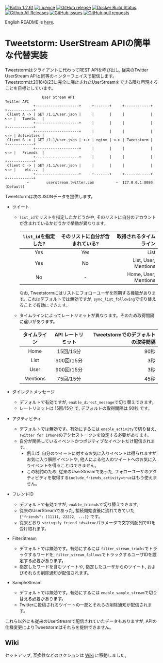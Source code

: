[![Kotlin 1.2.61](https://img.shields.io/badge/Kotlin-1.2.61-blue.svg)](http://kotlinlang.org)
[![Licence](https://img.shields.io/github/license/SlashNephy/Tweetstorm.svg)](https://github.com/SlashNephy/Tweetstorm/blob/master/LICENSE)
[![GitHub release](https://img.shields.io/github/release/SlashNephy/Tweetstorm.svg)](https://github.com/SlashNephy/Tweetstorm/releases)
[![Docker Build Status](https://shields.beevelop.com/docker/pulls/slashnephy/tweetstorm.svg)](https://hub.docker.com/r/slashnephy/tweetstorm)
[![Github All Releases](https://img.shields.io/github/downloads/SlashNephy/TweetStorm/total.svg)](https://github.com/SlashNephy/Tweetstorm/releases)
[![GitHub issues](https://img.shields.io/github/issues/SlashNephy/Tweetstorm.svg)](https://github.com/SlashNephy/Tweetstorm/issues)
[![GitHub pull requests](https://img.shields.io/github/issues-pr/SlashNephy/Tweetstorm.svg)](https://github.com/SlashNephy/Tweetstorm/pulls)

English README is [here](https://github.com/SlashNephy/Tweetstorm/blob/master/README_EN.md).  

# Tweetstorm: UserStream APIの簡単な代替実装  
Tweetstormはクライアントに代わってREST APIを呼び出し, 従来のTwitter UserStream APIと同等のインターフェイスで配信します。  
Tweetstormは2018/8/23に完全に廃止されたUserStreamをできる限り再現することを目標としています。

```
                 User Stream API                                          Twitter API
             +--------------------+     +-------+     +------------+     +------------+
 Client A -> | GET /1.1/user.json |     |       |     |            | <-> |   Tweets   |
             +--------------------+     |       |     |            |     +------------+
             +--------------------+     |       |     |            | <-> | Activities |
 Client B -> | GET /1.1/user.json | <-> | nginx | <-> | Tweetstorm |     +------------+
             +--------------------+     |       |     |            | <-> |   Friends  |
             +--------------------+     |       |     |            |     +------------+
 Client C -> | GET /1.1/user.json |     |       |     |            | <-> |    etc...  |
             +--------------------+     +-------+     +------------+     +------------+
          ~        userstream.twitter.com          ~  127.0.0.1:8080 (Default)
```
 
Tweetstormは次のJSONデータを提供します。  
- ツイート  
  - `list_id`でリストを指定したかどうかや, そのリストに自分のアカウントが含まれているかどうかで挙動が異なります。  
  
    |`list_id`を指定した?|そのリストに自分が含まれている?|取得されるタイムライン|
    |:--:|:--:|--:|
    |Yes|Yes|List|
    |Yes|No|List, User, Mentions|
    |No|-|Home, User, Mentions|
    
    なお, Tweetstormにはリストにフォローユーザを同期する機能があります。これはデフォルトでは無効ですが, `sync_list_following`で切り替えることで有効にできます。
    
  - タイムラインによってレートリミットが異なります。そのため取得間隔に違いがあります。  
  
    |タイムライン|API レートリミット|Tweetstormでのデフォルトの取得間隔|
    |:--:|:--:|--:|
    |Home|15回/15分|90秒|
    |List|900回/15分|3秒|
    |User|900回/15分|3秒|
    |Mentions|75回/15分|45秒| 

- ダイレクトメッセージ  
  - デフォルトで有効ですが, `enable_direct_message`で切り替えできます。
  - レートリミットは 15回/15分 で, デフォルトの取得間隔は 90秒 です。
- アクティビティ  
  - デフォルトでは無効です。有効にするには `enable_activity`で切り替え, `Twitter for iPhone`のアクセストークンを設定する必要があります。
  - 自分が関係しているイベントかつポジティブなイベントだけ配信されます。
    - 例えば, 自分のツイートに対するお気に入りイベントは得られますが, お気に入り解除イベントや, 他人による他人のツイートへのお気に入りイベントを得ることはできません。
    - この制約のため, 従来のUserStreamであった, フォローユーザのアクティビティを取得する`include_friends_activity=true`はもう使えません。
- フレンドID  
  - デフォルトで有効ですが, `enable_friends`で切り替えできます。  
  - 従来のUserStreamであった, 接続開始直後に流れてきていた `{"friends": [11111, 22222, ...]}` です。  
  - 従来どおり `stringify_friend_ids=true`パラメータで文字列配列でIDを受け取れます。  
- FilterStream  
  - デフォルトでは無効です。有効にするには `filter_stream_tracks`でトラックするワードを, `filter_stream_follows`でトラックするユーザIDを設定する必要があります。  
  - 指定したワードを含むツイートや, 指定したユーザからのツイート, およびそれらの削除通知が配信されます。  
- SampleStream
  - デフォルトでは無効です。有効にするには `enable_sample_stream`で切り替える必要があります。
  - Twitterに投稿されるツイートの一部とそれらの削除通知が配信されます。

これら以外にも従来のUserStreamで配信されていたデータもありますが, APIの仕様変更によりTweetstormはそれらを提供できません。

## Wiki
セットアップ, 互換性などのセクションは [Wiki](https://github.com/SlashNephy/Tweetstorm/wiki) に移動しました。  
